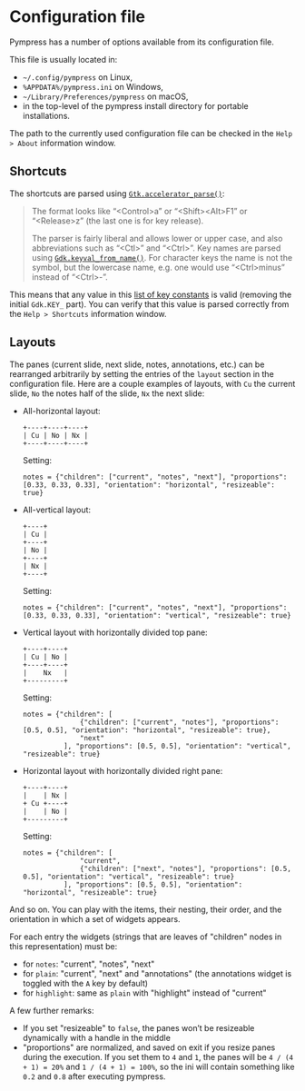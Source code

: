 # Configuration file

Pympress has a number of options available from its configuration file.

This file is usually located in:
- `~/.config/pympress` on Linux,
- `%APPDATA%/pympress.ini` on Windows,
- `~/Library/Preferences/pympress` on macOS,
- in the top-level of the pympress install directory for portable installations.

The path to the currently used configuration file can be checked in the `Help > About` information window.

## Shortcuts

The shortcuts are parsed using [`Gtk.accelerator_parse()`](https://lazka.github.io/pgi-docs/#Gtk-3.0/functions.html#Gtk.accelerator_parse):

> The format looks like “\<Control\>a” or “\<Shift>\<Alt\>F1” or “\<Release\>z” (the last one is for key release).
>
> The parser is fairly liberal and allows lower or upper case, and also abbreviations such as “\<Ctl\>” and “\<Ctrl\>”. Key names are parsed using [`Gdk.keyval_from_name()`](https://lazka.github.io/pgi-docs/#Gdk-3.0/functions.html#Gdk.keyval_from_name). For character keys the name is not the symbol, but the lowercase name, e.g. one would use “\<Ctrl\>minus” instead of “\<Ctrl\>-”.

This means that any value in this [list of key constants](https://lazka.github.io/pgi-docs/#Gdk-3.0/constants.html#Gdk.KEY_0) is valid (removing the initial `Gdk.KEY_` part). You can verify that this value is parsed correctly from the `Help > Shortcuts` information window.

## Layouts

The panes (current slide, next slide, notes, annotations, etc.) can be rearranged arbitrarily by setting the entries of the `layout` section in the configuration file.
 Here are a couple examples of layouts, with `Cu` the current slide, `No` the notes half of the slide, `Nx` the next slide:

- All-horizontal layout:

      +----+----+----+
      | Cu | No | Nx |
      +----+----+----+

  Setting:

      notes = {"children": ["current", "notes", "next"], "proportions": [0.33, 0.33, 0.33], "orientation": "horizontal", "resizeable": true}

- All-vertical layout:

      +----+
      | Cu |
      +----+
      | No |
      +----+
      | Nx |
      +----+

  Setting:

      notes = {"children": ["current", "notes", "next"], "proportions": [0.33, 0.33, 0.33], "orientation": "vertical", "resizeable": true}

- Vertical layout with horizontally divided top pane:

      +----+----+
      | Cu | No |
      +----+----+
      |    Nx   |
      +---------+

  Setting:

      notes = {"children": [
					{"children": ["current", "notes"], "proportions": [0.5, 0.5], "orientation": "horizontal", "resizeable": true},
					"next"
				], "proportions": [0.5, 0.5], "orientation": "vertical", "resizeable": true}


- Horizontal layout with horizontally divided right pane:

      +----+----+
      |    | Nx |
      + Cu +----+
      |    | No |
      +---------+

  Setting:

      notes = {"children": [
					"current",
					{"children": ["next", "notes"], "proportions": [0.5, 0.5], "orientation": "vertical", "resizeable": true}
				], "proportions": [0.5, 0.5], "orientation": "horizontal", "resizeable": true}

And so on. You can play with the items, their nesting, their order, and the orientation in which a set of widgets appears.

For each entry the widgets (strings that are leaves of "children" nodes in this representation) must be:

- for `notes`: "current", "notes", "next"
- for `plain`: "current", "next" and "annotations" (the annotations widget is toggled with the `A` key by default)
- for `highlight`: same as `plain` with "highlight" instead of "current"

A few further remarks:

-  If you set "resizeable" to `false`, the panes won’t be resizeable dynamically with a handle in the middle
- "proportions" are normalized, and saved on exit if you resize panes during the execution. If you set them to `4` and `1`, the panes will be `4 / (4 + 1) = 20%` and `1 / (4 + 1) = 100%`, so the ini will contain something like `0.2` and `0.8` after executing pympress.
